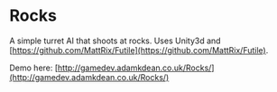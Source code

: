 Rocks
=====

A simple turret AI that shoots at rocks. Uses Unity3d and [https://github.com/MattRix/Futile](https://github.com/MattRix/Futile).

Demo here: [http://gamedev.adamkdean.co.uk/Rocks/](http://gamedev.adamkdean.co.uk/Rocks/)

